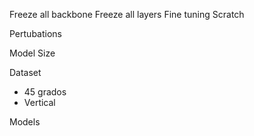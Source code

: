 Freeze all backbone
Freeze all layers
Fine tuning
Scratch

Pertubations

Model Size

Dataset
- 45 grados
- Vertical

Models 


